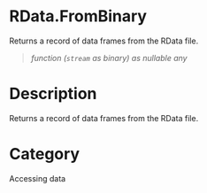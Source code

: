 # RData.FromBinary
Returns a record of data frames from the RData file.
> _function (<code>stream</code> as binary) as nullable any_

# Description 
Returns a record of data frames from the RData file.
# Category 
Accessing data
